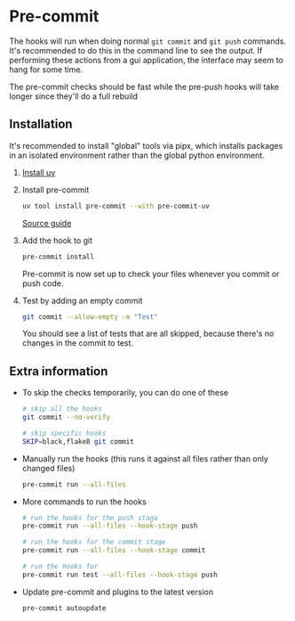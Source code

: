 # Pre-commit

The hooks will run when doing normal `git commit` and `git push` commands. It's recommended to do this in the command line to see the output. If performing these actions from a gui application, the interface may seem to hang for some time.

The pre-commit checks should be fast while the pre-push hooks will take longer since they'll do a full rebuild

## Installation

It's recommended to install "global" tools via pipx, which installs packages in an isolated environment rather than the global python environment.

1. [Install uv](tools/uv.md)

1. Install pre-commit

    ```bash
    uv tool install pre-commit --with pre-commit-uv
    ```

    [Source guide](https://adamj.eu/tech/2025/05/07/pre-commit-install-uv/)

1. Add the hook to git

    ```bash
    pre-commit install
    ```

    Pre-commit is now set up to check your files whenever you commit or push code.

1. Test by adding an empty commit

    ```bash
    git commit --allow-empty -m "Test"
    ```

    You should see a list of tests that are all skipped, because there's no changes in the commit to test.

## Extra information

- To skip the checks temporarily, you can do one of these

    ```bash
    # skip all the hooks
    git commit --no-verify

    # skip specific hooks
    SKIP=black,flake8 git commit
    ```

- Manually run the hooks (this runs it against all files rather than only changed files)

    ```bash
    pre-commit run --all-files
    ```

- More commands to run the hooks

    ```bash
    # run the hooks for the push staga
    pre-commit run --all-files --hook-stage push

    # run the hooks for the commit stage
    pre-commit run --all-files --hook-stage commit

    # run the hooks for
    pre-commit run test --all-files --hook-stage push
    ```

- Update pre-commit and plugins to the latest version

    ```bash
    pre-commit autoupdate
    ```
